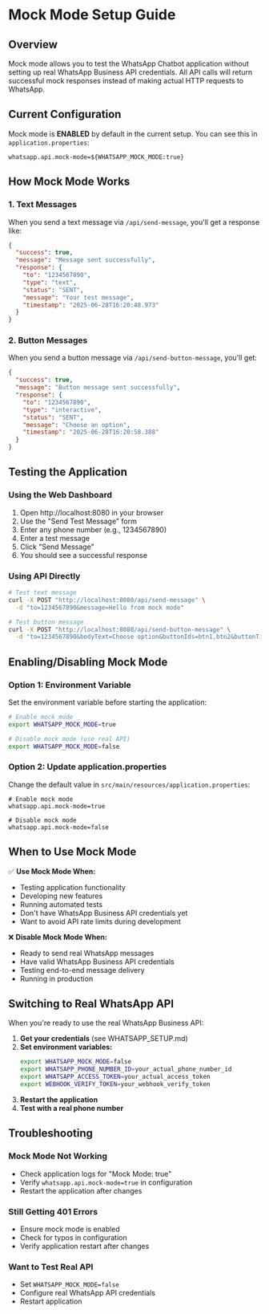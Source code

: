 # Mock Mode Setup Guide

## Overview

Mock mode allows you to test the WhatsApp Chatbot application without setting up real WhatsApp Business API credentials. All API calls will return successful mock responses instead of making actual HTTP requests to WhatsApp.

## Current Configuration

Mock mode is **ENABLED** by default in the current setup. You can see this in `application.properties`:

```properties
whatsapp.api.mock-mode=${WHATSAPP_MOCK_MODE:true}
```

## How Mock Mode Works

### 1. Text Messages

When you send a text message via `/api/send-message`, you'll get a response like:

```json
{
  "success": true,
  "message": "Message sent successfully",
  "response": {
    "to": "1234567890",
    "type": "text",
    "status": "SENT",
    "message": "Your test message",
    "timestamp": "2025-06-28T16:20:48.973"
  }
}
```

### 2. Button Messages

When you send a button message via `/api/send-button-message`, you'll get:

```json
{
  "success": true,
  "message": "Button message sent successfully",
  "response": {
    "to": "1234567890",
    "type": "interactive",
    "status": "SENT",
    "message": "Choose an option",
    "timestamp": "2025-06-28T16:20:58.388"
  }
}
```

## Testing the Application

### Using the Web Dashboard

1. Open http://localhost:8080 in your browser
2. Use the "Send Test Message" form
3. Enter any phone number (e.g., 1234567890)
4. Enter a test message
5. Click "Send Message"
6. You should see a successful response

### Using API Directly

```bash
# Test text message
curl -X POST "http://localhost:8080/api/send-message" \
  -d "to=1234567890&message=Hello from mock mode"

# Test button message
curl -X POST "http://localhost:8080/api/send-button-message" \
  -d "to=1234567890&bodyText=Choose option&buttonIds=btn1,btn2&buttonTitles=Yes,No"
```

## Enabling/Disabling Mock Mode

### Option 1: Environment Variable

Set the environment variable before starting the application:

```bash
# Enable mock mode
export WHATSAPP_MOCK_MODE=true

# Disable mock mode (use real API)
export WHATSAPP_MOCK_MODE=false
```

### Option 2: Update application.properties

Change the default value in `src/main/resources/application.properties`:

```properties
# Enable mock mode
whatsapp.api.mock-mode=true

# Disable mock mode
whatsapp.api.mock-mode=false
```

## When to Use Mock Mode

✅ **Use Mock Mode When:**

- Testing application functionality
- Developing new features
- Running automated tests
- Don't have WhatsApp Business API credentials yet
- Want to avoid API rate limits during development

❌ **Disable Mock Mode When:**

- Ready to send real WhatsApp messages
- Have valid WhatsApp Business API credentials
- Testing end-to-end message delivery
- Running in production

## Switching to Real WhatsApp API

When you're ready to use the real WhatsApp Business API:

1. **Get your credentials** (see WHATSAPP_SETUP.md)
2. **Set environment variables:**
   ```bash
   export WHATSAPP_MOCK_MODE=false
   export WHATSAPP_PHONE_NUMBER_ID=your_actual_phone_number_id
   export WHATSAPP_ACCESS_TOKEN=your_actual_access_token
   export WEBHOOK_VERIFY_TOKEN=your_webhook_verify_token
   ```
3. **Restart the application**
4. **Test with a real phone number**

## Troubleshooting

### Mock Mode Not Working

- Check application logs for "Mock Mode: true"
- Verify `whatsapp.api.mock-mode=true` in configuration
- Restart the application after changes

### Still Getting 401 Errors

- Ensure mock mode is enabled
- Check for typos in configuration
- Verify application restart after changes

### Want to Test Real API

- Set `WHATSAPP_MOCK_MODE=false`
- Configure real WhatsApp API credentials
- Restart application
